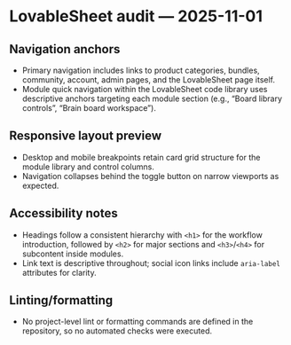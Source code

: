 # LovableSheet audit — 2025-11-01

## Navigation anchors
- Primary navigation includes links to product categories, bundles, community, account, admin pages, and the LovableSheet page itself.
- Module quick navigation within the LovableSheet code library uses descriptive anchors targeting each module section (e.g., “Board library controls”, “Brain board workspace”).

## Responsive layout preview
- Desktop and mobile breakpoints retain card grid structure for the module library and control columns.
- Navigation collapses behind the toggle button on narrow viewports as expected.

## Accessibility notes
- Headings follow a consistent hierarchy with `<h1>` for the workflow introduction, followed by `<h2>` for major sections and `<h3>`/`<h4>` for subcontent inside modules.
- Link text is descriptive throughout; social icon links include `aria-label` attributes for clarity.

## Linting/formatting
- No project-level lint or formatting commands are defined in the repository, so no automated checks were executed.
